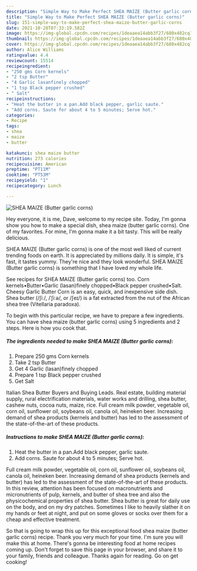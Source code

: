 ```yaml
---
description: "Simple Way to Make Perfect SHEA MAIZE (Butter garlic corns)"
title: "Simple Way to Make Perfect SHEA MAIZE (Butter garlic corns)"
slug: 151-simple-way-to-make-perfect-shea-maize-butter-garlic-corns
date: 2021-10-28T07:33:19.582Z
image: https://img-global.cpcdn.com/recipes/1deaaea14abb3f27/680x482cq70/shea-maize-butter-garlic-corns-recipe-main-photo.jpg
thumbnail: https://img-global.cpcdn.com/recipes/1deaaea14abb3f27/680x482cq70/shea-maize-butter-garlic-corns-recipe-main-photo.jpg
cover: https://img-global.cpcdn.com/recipes/1deaaea14abb3f27/680x482cq70/shea-maize-butter-garlic-corns-recipe-main-photo.jpg
author: Alice Williams
ratingvalue: 4.4
reviewcount: 15514
recipeingredient:
- "250 gms Corn kernels"
- "2 tsp Butter"
- "4 Garlic lasanfinely chopped"
- "1 tsp Black pepper crushed"
- " Salt"
recipeinstructions:
- "Heat the butter in a pan.Add black pepper, garlic saute."
- "Add corns. Saute for about 4 to 5 minutes; Serve hot."
categories:
- Recipe
tags:
- shea
- maize
- butter

katakunci: shea maize butter 
nutrition: 273 calories
recipecuisine: American
preptime: "PT11M"
cooktime: "PT53M"
recipeyield: "1"
recipecategory: Lunch

---
```



![SHEA MAIZE (Butter garlic corns)](https://img-global.cpcdn.com/recipes/1deaaea14abb3f27/680x482cq70/shea-maize-butter-garlic-corns-recipe-main-photo.jpg)

Hey everyone, it is me, Dave, welcome to my recipe site. Today, I'm gonna show you how to make a special dish, shea maize (butter garlic corns). One of my favorites. For mine, I'm gonna make it a bit tasty. This will be really delicious.

SHEA MAIZE (Butter garlic corns) is one of the most well liked of current trending foods on earth. It is appreciated by millions daily. It is simple, it's fast, it tastes yummy. They're nice and they look wonderful. SHEA MAIZE (Butter garlic corns) is something that I have loved my whole life.

See recipes for SHEA MAIZE (Butter garlic corns) too. Corn kernels•Butter•Garlic (lasan)finely chopped•Black pepper crushed•Salt. Cheesy Garlic Butter Corn is an easy, quick, and inexpensive side dish. Shea butter (/ʃiː/, /ˈʃiːə/, or /ʃeɪ/) is a fat extracted from the nut of the African shea tree (Vitellaria paradoxa).


To begin with this particular recipe, we have to prepare a few ingredients. You can have shea maize (butter garlic corns) using 5 ingredients and 2 steps. Here is how you cook that.

<!--inarticleads1-->

##### The ingredients needed to make SHEA MAIZE (Butter garlic corns):

1. Prepare 250 gms Corn kernels
1. Take 2 tsp Butter
1. Get 4 Garlic (lasan)finely chopped
1. Prepare 1 tsp Black pepper crushed
1. Get  Salt


Italian Shea Butter Buyers and Buying Leads. Real estate, building material supply, rural electrification materials, water works and drilling, shea butter, cashew nuts, cocoa nuts, maize, rice. Full cream milk powder, vegetable oil, corn oil, sunflower oil, soybeans oil, canola oil, heineken beer. Increasing demand of shea products (kernels and butter) has led to the assessment of the state-of-the-art of these products. 

<!--inarticleads2-->

##### Instructions to make SHEA MAIZE (Butter garlic corns):

1. Heat the butter in a pan.Add black pepper, garlic saute.
1. Add corns. Saute for about 4 to 5 minutes; Serve hot.


Full cream milk powder, vegetable oil, corn oil, sunflower oil, soybeans oil, canola oil, heineken beer. Increasing demand of shea products (kernels and butter) has led to the assessment of the state-of-the-art of these products. In this review, attention has been focused on macronutrients and micronutrients of pulp, kernels, and butter of shea tree and also the physicochemical properties of shea butter. Shea butter is great for daily use on the body, and on my dry patches. Sometimes I like to heavily slather it on my hands or feet at night, and put on some gloves or socks over them for a cheap and effective treatment. 

So that is going to wrap this up for this exceptional food shea maize (butter garlic corns) recipe. Thank you very much for your time. I'm sure you will make this at home. There's gonna be interesting food at home recipes coming up. Don't forget to save this page in your browser, and share it to your family, friends and colleague. Thanks again for reading. Go on get cooking!
